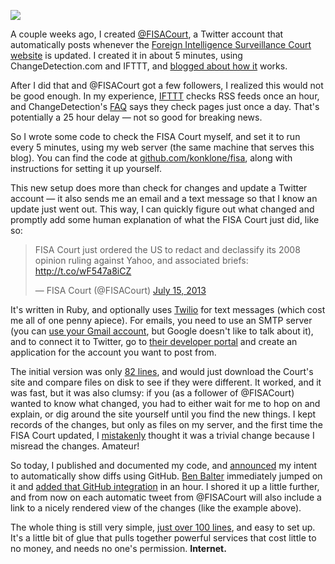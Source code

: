 <a href="http://sudden2.deviantart.com/art/Floyd-s-Prism-51863247" target="_blank"><img src="/assets/images/prism-wide.jpg" style="text-align: center" /></a>

A couple weeks ago, I created [@FISACourt](https://twitter.com/fisacourt), a Twitter account that automatically posts whenever the [Foreign Intelligence Surveillance Court website](http://www.uscourts.gov/uscourts/courts/fisc/index.html) is updated. I created it in about 5 minutes, using ChangeDetection.com and IFTTT, and [blogged about how it](/post/following-the-fisa-court-the-internet-way) works. 

After I did that and @FISACourt got a few followers, I realized this would not be good enough. In my experience, [IFTTT](http://ifttt.com/) checks RSS feeds once an hour, and ChangeDetection's [FAQ](https://www.changedetection.com/faq.html) says they check pages just once a day. That's potentially a 25 hour delay — not so good for breaking news.

So I wrote some code to check the FISA Court myself, and set it to run every 5 minutes, using my web server (the same machine that serves this blog). You can find the code at [github.com/konklone/fisa](https://github.com/konklone/fisa), along with instructions for setting it up yourself.

This new setup does more than check for changes and update a Twitter account — it also sends me an email and a text message so that I know an update just went out. This way, I can quickly figure out what changed and promptly add some human explanation of what the FISA Court just did, like so:

<blockquote class="twitter-tweet"><p>FISA Court just ordered the US to redact and declassify its 2008 opinion ruling against Yahoo, and associated briefs: <a href="http://t.co/wF547a8iCZ">http://t.co/wF547a8iCZ</a></p>&mdash; FISA Court (@FISACourt) <a href="https://twitter.com/FISACourt/statuses/356878749649739776">July 15, 2013</a></blockquote>
<script async src="//platform.twitter.com/widgets.js" charset="utf-8"></script>

It's written in Ruby, and optionally uses [Twilio](http://www.twilio.com/) for text messages (which cost me all of one penny apiece). For emails, you need to use an SMTP server (you can [use your Gmail account](http://email.about.com/od/accessinggmail/f/Gmail_SMTP_Settings.htm), but Google doesn't like to talk about it), and to connect it to Twitter, go to [their developer portal](https://dev.twitter.com/) and create an application for the account you want to post from. 

The initial version was only [82 lines](https://github.com/konklone/fisa/blob/caf710dcc61a17ab335648095fa52a86ecf7aadd/fisa.rb), and would just download the Court's site and compare files on disk to see if they were different. It worked, and it was fast, but it was also clumsy: if you (as a follower of @FISACourt) wanted to know what changed, you had to either wait for me to hop on and explain, or dig around the site yourself until you find the new things. I kept records of the changes, but only as files on my server, and the first time the FISA Court updated, I [mistakenly](https://twitter.com/FISACourt/status/351769853226516480) thought it was a trivial change because I misread the changes. Amateur!

So today, I published and documented my code, and [announced](https://twitter.com/konklone/status/353960261398433793) my intent to automatically show diffs using GitHub. [Ben Balter](https://twitter.com/benbalter) immediately jumped on it and [added that GitHub integration](https://github.com/konklone/fisa/pull/1) in an hour. I shored it up a little further, and from now on each automatic tweet from @FISACourt will also include a link to a nicely rendered view of the changes (like the example above).

The whole thing is still very simple, [just over 100 lines](https://github.com/konklone/fisa/blob/cc5665bf7ba5fb75be4da7dfa233fbb94e15c7fb/fisa.rb), and easy to set up. It's a little bit of glue that pulls together powerful services that cost little to no money, and needs no one's permission.  **Internet.**